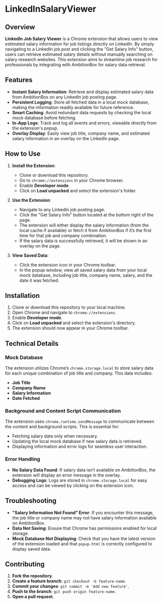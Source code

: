 # LinkedInSalaryViewer
## Overview

**LinkedIn Job Salary Viewer** is a Chrome extension that allows users to view estimated salary information for job listings directly on LinkedIn. By simply navigating to a LinkedIn job post and clicking the "Get Salary Info" button, users can retrieve estimated salary details without manually searching on salary research websites. This extension aims to streamline job research for professionals by integrating with AmbitionBox for salary data retrieval.

## Features

- **Instant Salary Information**: Retrieve and display estimated salary data from AmbitionBox on any LinkedIn job posting page.
- **Persistent Logging**: Store all fetched data in a local mock database, making the information readily available for future reference.
- **Smart Caching**: Avoid redundant data requests by checking the local mock database before fetching.
- **In-App Logs**: Track and log all events and errors, viewable directly from the extension's popup.
- **Overlay Display**: Easily view job title, company name, and estimated salary information in an overlay on the LinkedIn page.

## How to Use

1. **Install the Extension**:
   - Clone or download this repository.
   - Go to `chrome://extensions` in your Chrome browser.
   - Enable **Developer mode**.
   - Click on **Load unpacked** and select the extension's folder.

2. **Use the Extension**:
   - Navigate to any LinkedIn job posting page.
   - Click the "Get Salary Info" button located at the bottom right of the page.
   - The extension will either display the salary information (from the local cache if available) or fetch it from AmbitionBox if it’s the first time for that job and company combination.
   - If the salary data is successfully retrieved, it will be shown in an overlay on the page.

3. **View Saved Data**:
   - Click the extension icon in your Chrome toolbar.
   - In the popup window, view all saved salary data from your local mock database, including job title, company name, salary, and the date it was fetched.

## Installation

1. Clone or download this repository to your local machine.
2. Open Chrome and navigate to `chrome://extensions`.
3. Enable **Developer mode**.
4. Click on **Load unpacked** and select the extension's directory.
5. The extension should now appear in your Chrome toolbar.

## Technical Details

### Mock Database

The extension utilizes Chrome’s `chrome.storage.local` to store salary data for each unique combination of job title and company. This data includes:
- **Job Title**
- **Company Name**
- **Salary Information**
- **Date Fetched**

### Background and Content Script Communication

The extension uses `chrome.runtime.sendMessage` to communicate between the content and background scripts. This is essential for:
- Fetching salary data only when necessary.
- Updating the local mock database if new salary data is retrieved.
- Displaying information and error logs for seamless user interaction.

### Error Handling

- **No Salary Data Found**: If salary data isn’t available on AmbitionBox, the extension will display an error message in the overlay.
- **Debugging Logs**: Logs are stored in `chrome.storage.local` for easy access and can be viewed by clicking on the extension icon.

## Troubleshooting

- **"Salary Information Not Found" Error**: If you encounter this message, the job title or company name may not have salary information available on AmbitionBox.
- **Data Not Saving**: Ensure that Chrome has permissions enabled for local storage.
- **Mock Database Not Displaying**: Check that you have the latest version of the extension loaded and that `popup.html` is correctly configured to display saved data.

## Contributing

1. **Fork the repository**.
2. **Create a feature branch**: `git checkout -b feature-name`.
3. **Commit your changes**: `git commit -m 'Add new feature'`.
4. **Push to the branch**: `git push origin feature-name`.
5. **Open a pull request**.


